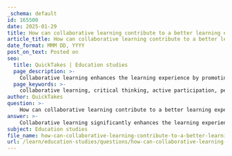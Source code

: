 ```yaml
---
_schema: default
id: 165500
date: 2025-01-29
title: How can collaborative learning contribute to a better learning experience?
article_title: How can collaborative learning contribute to a better learning experience?
date_format: MMM DD, YYYY
post_on_text: Posted on
seo:
  title: QuickTakes | Education studies
  page_description: >-
    Collaborative learning enhances the learning experience by promoting critical thinking, active participation, peer learning, and building supportive communities among students, while leveraging diverse perspectives and integrating technology.
  page_keywords: >-
    collaborative learning, critical thinking, active participation, peer learning, supportive community, diverse perspectives, engagement strategies, technology integration
author: QuickTakes
question: >-
    How can collaborative learning contribute to a better learning experience?
answer: >-
    Collaborative learning significantly enhances the learning experience by fostering an environment where students can engage actively with one another, share diverse perspectives, and develop critical thinking skills. Here are several ways in which collaborative learning contributes to a better learning experience:\n\n1. **Enhanced Critical Thinking**: Collaborative learning encourages students to discuss and debate ideas, which promotes deeper understanding and critical analysis of concepts. When students work together on problem-solving tasks, they are exposed to different viewpoints and approaches, which can lead to more comprehensive solutions and insights.\n\n2. **Active Participation**: Engaging students in collaborative activities, such as group discussions or case-based methodologies, ensures that they are not passive recipients of information. This active participation is crucial for retention and understanding, as students are more likely to remember concepts they have discussed and applied in a group setting.\n\n3. **Peer Learning**: Students can learn from each other’s strengths and weaknesses. For instance, in a math roundtable activity, students can share their thought processes and solutions, allowing for peer checking and constructive feedback. This collaborative approach not only reinforces their understanding but also builds communication skills.\n\n4. **Building a Supportive Community**: Collaborative learning fosters a sense of belonging and community among students. This is particularly important in virtual learning environments, where geographical barriers can hinder social interaction. By forming study groups and engaging in collaborative projects, students can create networks of support that enhance their overall learning experience.\n\n5. **Diverse Input and Perspectives**: Working in small groups (ideally between two to four students) allows for a balance of diverse input while maintaining manageable interaction. This diversity can lead to richer discussions and a broader understanding of the subject matter, as students bring different backgrounds and experiences to the table.\n\n6. **Engagement Strategies**: Incorporating gamification and interactive activities into collaborative learning can make the educational experience more enjoyable. This not only motivates students but also encourages them to take ownership of their learning, leading to better outcomes.\n\n7. **Technology Integration**: Utilizing technology to facilitate communication and collaboration can enhance the learning experience. Tools that allow for real-time updates and interactions help keep students engaged and informed, making collaborative efforts more effective.\n\nIn summary, collaborative learning not only enhances critical thinking and engagement but also builds a supportive community among students. By leveraging diverse perspectives and fostering active participation, collaborative learning creates a dynamic educational environment that significantly improves the overall learning experience.
subject: Education studies
file_name: how-can-collaborative-learning-contribute-to-a-better-learning-experience.md
url: /learn/education-studies/questions/how-can-collaborative-learning-contribute-to-a-better-learning-experience
---
```


&nbsp;